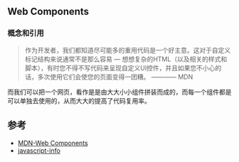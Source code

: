 ## Web Components

### 概念和引用
> 作为开发者，我们都知道尽可能多的重用代码是一个好主意。这对于自定义标记结构来说通常不是那么容易 — 想想复杂的HTML（以及相关的样式和脚本），有时您不得不写代码来呈现自定义UI控件，并且如果您不小心的话，多次使用它们会使您的页面变得一团糟。 
> ———— MDN

而我们可以把一个网页，看作是是由大大小小组件拼装而成的，而每一个组件都是可以单独去使用的，从而大大的提高了代码复用率。


## 参考
- [MDN-Web Components](https://developer.mozilla.org/zh-CN/docs/Web/Web_Components)
- [javascript-info](https://zh.javascript.info/webcomponents-intro)